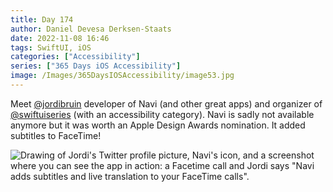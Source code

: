 ```yaml
---
title: Day 174
author: Daniel Devesa Derksen-Staats
date: 2022-11-08 16:46
tags: SwiftUI, iOS
categories: ["Accessibility"]
series: ["365 Days iOS Accessibility"]
image: /Images/365DaysIOSAccessibility/image53.jpg
---
```


Meet [@jordibruin](https://twitter.com/jordibruin) developer of Navi (and other great apps) and organizer of [@swiftuiseries](https://twitter.com/swiftuiseries) (with an accessibility category). Navi is sadly not available anymore but it was worth an Apple Design Awards nomination. It added subtitles to FaceTime!

![Drawing of Jordi's Twitter profile picture, Navi's icon, and a screenshot where you can see the app in action: a Facetime call and Jordi says "Navi adds subtitles and live translation to your FaceTime calls".](/Images/365DaysIOSAccessibility/image53.jpg)

